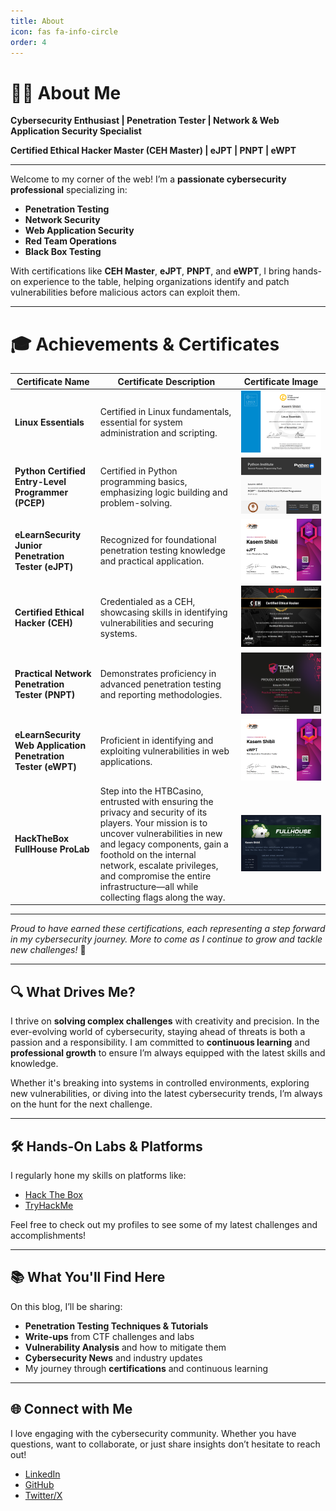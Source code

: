 ```yaml
---
title: About
icon: fas fa-info-circle
order: 4
---
```


# 👨‍💻 About Me

**Cybersecurity Enthusiast | Penetration Tester | Network & Web Application Security Specialist**  

**Certified Ethical Hacker Master (CEH Master) | eJPT | PNPT | eWPT**

---

Welcome to my corner of the web! I’m a **passionate cybersecurity professional** specializing in:

- **Penetration Testing**
- **Network Security**
- **Web Application Security**
- **Red Team Operations**
- **Black Box Testing**

With certifications like **CEH Master**, **eJPT**, **PNPT**, and **eWPT**, I bring hands-on experience to the table, helping organizations identify and patch vulnerabilities before malicious actors can exploit them.

---

# 🎓 Achievements & Certificates


| **Certificate Name** | **Certificate Description** | **Certificate Image** |
| -------------------- | --------------------------- | --------------------- |
| **Linux Essentials** | Certified in Linux fundamentals, essential for system administration and scripting. | ![Linux Essentials](/assets/img/post_img/Certificates/lpi.png) |
| **Python Certified Entry-Level Programmer (PCEP)** | Certified in Python programming basics, emphasizing logic building and problem-solving. | ![PCEP](/assets/img/post_img/Certificates/pcep.png) |
| **eLearnSecurity Junior Penetration Tester (eJPT)** | Recognized for foundational penetration testing knowledge and practical application. | ![eJPT](/assets/img/post_img/Certificates/ejpt.png) |
| **Certified Ethical Hacker (CEH)** | Credentialed as a CEH, showcasing skills in identifying vulnerabilities and securing systems. | ![CEH](/assets/img/post_img/Certificates/ceh.png) |
| **Practical Network Penetration Tester (PNPT)** | Demonstrates proficiency in advanced penetration testing and reporting methodologies. | ![PNPT](/assets/img/post_img/Certificates/pnpt.png) |
| **eLearnSecurity Web Application Penetration Tester (eWPT)** | Proficient in identifying and exploiting vulnerabilities in web applications. | ![eWPT](/assets/img/post_img/Certificates/ewpt.png) |
| **HackTheBox FullHouse ProLab** | Step into the HTBCasino, entrusted with ensuring the privacy and security of its players. Your mission is to uncover vulnerabilities in new and legacy components, gain a foothold on the internal network, escalate privileges, and compromise the entire infrastructure—all while collecting flags along the way. | ![HTB FullHouse](/assets/img/post_img/Certificates/htb-fh.png) |

---

*Proud to have earned these certifications, each representing a step forward in my cybersecurity journey. More to come as I continue to grow and tackle new challenges!* 🚀


---

## 🔍 What Drives Me?

I thrive on **solving complex challenges** with creativity and precision. In the ever-evolving world of cybersecurity, staying ahead of threats is both a passion and a responsibility. I am committed to **continuous learning** and **professional growth** to ensure I’m always equipped with the latest skills and knowledge.

Whether it's breaking into systems in controlled environments, exploring new vulnerabilities, or diving into the latest cybersecurity trends, I’m always on the hunt for the next challenge.

---

## 🛠️ Hands-On Labs & Platforms

I regularly hone my skills on platforms like:

- [Hack The Box](https://app.hackthebox.com/profile/671151)  
- [TryHackMe](https://tryhackme.com/p/kasemsh)  

Feel free to check out my profiles to see some of my latest challenges and accomplishments!

---

## 📚 What You'll Find Here

On this blog, I’ll be sharing:

- **Penetration Testing Techniques & Tutorials**
- **Write-ups** from CTF challenges and labs
- **Vulnerability Analysis** and how to mitigate them
- **Cybersecurity News** and industry updates
- My journey through **certifications** and continuous learning

---

## 🌐 Connect with Me

I love engaging with the cybersecurity community. Whether you have questions, want to collaborate, or just share insights don’t hesitate to reach out!

- [LinkedIn](https://linkedin.com/in/kasemshibli)
- [GitHub](https://github.com/kasem545)
- [Twitter/X](https://x.com/kasem_shibli) 

